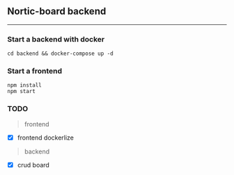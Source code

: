 ## Nortic-board backend

<hr />

### Start a backend with docker

```
cd backend && docker-compose up -d
```

### Start a frontend

```
npm install
npm start
```

### TODO

> frontend

- [x] frontend dockerlize

> backend

- [x] crud board
